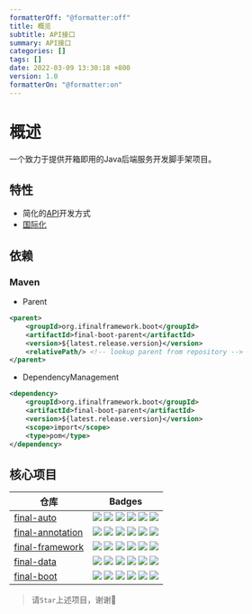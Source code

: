 ```yaml
---
formatterOff: "@formatter:off"
title: 概览
subtitle: API接口
summary: API接口
categories: []
tags: []
date: 2022-03-09 13:30:18 +800
version: 1.0
formatterOn: "@formatter:on"
---
```


# 概述

一个致力于提供开箱即用的Java后端服务开发脚手架项目。



## 特性

* 简化的[API](features/api)开发方式
* [国际化](features/i18n)

## 依赖

### Maven

* Parent

```xml
<parent>
    <groupId>org.ifinalframework.boot</groupId>
    <artifactId>final-boot-parent</artifactId>
    <version>${latest.release.version}</version>
    <relativePath/> <!-- lookup parent from repository -->
</parent>
```

* DependencyManagement

```xml
<dependency>
    <groupId>org.ifinalframework.boot</groupId>
    <artifactId>final-boot-parent</artifactId>
    <version>${latest.release.version}</version>
    <scope>import</scope>
    <type>pom</type>
</dependency>
```

## 核心项目


<table>
  <thead>
    <tr>
      <th>
        仓库
      </th>
      <th>
        Badges
      </th>
    </tr>
  </thead>
  <tbody>
<!-- final-auto -->
    <tr>
      <td>
        <a href="https://github.com/final-projects/final-auto">final-auto</a>
      </td>
      <td class="text-center">
        <img style="display: inline-block;" src="https://github.com/final-projects/final-auto/workflows/ci/badge.svg"/>
        <img style="display: inline-block" src="https://img.shields.io/maven-central/v/org.ifinalframework.auto/final-auto?label=maven&color=success"/>
        <img style="display: inline-block" src="https://img.shields.io/nexus/r/org.ifinalframework.auto/final-auto?server=https://s01.oss.sonatype.org"/>
        <img style="display: inline-block" src="https://img.shields.io/nexus/s/org.ifinalframework.auto/final-auto?server=https://s01.oss.sonatype.org"/>
        <img style="display: inline-block" src="https://img.shields.io/github/stars/final-projects/final-auto"/>
        <img style="display: inline-block" src="https://codecov.io/gh/final-projects/final-auto/branch/main/graph/badge.svg"/>
      </td>
    </tr>
    <!-- final-annotation -->
    <tr>
      <td>
        <a href="https://github.com/final-projects/final-annotation">final-annotation</a>
      </td>
      <td class="text-center">
        <img src="https://github.com/final-projects/final-annotation/workflows/ci/badge.svg"/>
        <img src="https://img.shields.io/maven-central/v/org.ifinalframework.annotation/final-annotation?label=maven&color=success"/>
        <img src="https://img.shields.io/nexus/r/org.ifinalframework.annotation/final-annotation?server=https://s01.oss.sonatype.org"/>
        <img src="https://img.shields.io/nexus/s/org.ifinalframework.annotation/final-annotation?server=https://s01.oss.sonatype.org"/>
        <img src="https://img.shields.io/github/stars/final-projects/final-annotation"/>
        <img src="https://codecov.io/gh/final-projects/final-annotation/branch/main/graph/badge.svg"/>
      </td>
    </tr>
    <!-- final-framework -->
    <tr>
      <td>
        <a href="https://github.com/final-projects/final-framework">final-framework</a>
      </td>
      <td class="text-center">
        <img src="https://github.com/final-projects/final-framework/workflows/ci/badge.svg"/>
        <img src="https://img.shields.io/maven-central/v/org.ifinalframework/final-framework?label=maven&color=success"/>
        <img src="https://img.shields.io/nexus/r/org.ifinalframework/final-framework?server=https://s01.oss.sonatype.org"/>
        <img src="https://img.shields.io/nexus/s/org.ifinalframework/final-framework?server=https://s01.oss.sonatype.org"/>
        <img src="https://img.shields.io/github/stars/final-projects/final-framework"/>
        <img src="https://codecov.io/gh/final-projects/final-framework/branch/main/graph/badge.svg"/>
      </td>
    </tr>
    <!-- final-data -->
    <tr>
      <td>
        <a href="https://github.com/final-projects/final-data">final-data</a>
      </td>
      <td class="text-center">
        <img src="https://github.com/final-projects/final-data/workflows/ci/badge.svg"/>
        <img src="https://img.shields.io/maven-central/v/org.ifinalframework.data/final-data?label=maven&color=success"/>
        <img src="https://img.shields.io/nexus/r/org.ifinalframework.data/final-data?server=https://s01.oss.sonatype.org"/>
        <img src="https://img.shields.io/nexus/s/org.ifinalframework.data/final-data?server=https://s01.oss.sonatype.org"/>
        <img src="https://img.shields.io/github/stars/final-projects/final-data"/>
        <img src="https://codecov.io/gh/final-projects/final-data/branch/main/graph/badge.svg"/>
      </td>
    </tr>
    <!-- final-boot -->
    <tr>
      <td>
        <a href="https://github.com/final-projects/final-boot">final-boot</a>
      </td>
      <td class="text-center">
        <img src="https://github.com/final-projects/final-boot/workflows/ci/badge.svg"/>
        <img src="https://img.shields.io/maven-central/v/org.ifinalframework.boot/final-boot?label=maven&color=success"/>
        <img src="https://img.shields.io/nexus/r/org.ifinalframework.boot/final-boot?server=https://s01.oss.sonatype.org"/>
        <img src="https://img.shields.io/nexus/s/org.ifinalframework.boot/final-boot?server=https://s01.oss.sonatype.org"/>
        <img src="https://img.shields.io/github/stars/final-projects/final-boot"/>
        <img src="https://codecov.io/gh/final-projects/final-boot/branch/main/graph/badge.svg"/>
      </td>
    </tr>
  </tbody>
</table>

> 请`Star`上述项目，谢谢🙏


